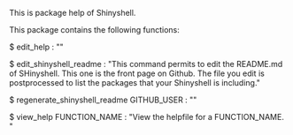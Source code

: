 This is package help of Shinyshell.

This package contains the following functions:

$ edit_help  : ""

$ edit_shinyshell_readme  : "This command permits to edit the README.md of SHinyshell. This one is the front page on Github. The file you edit is postprocessed to list the packages that your Shinyshell is including."

$ regenerate_shinyshell_readme GITHUB_USER : ""

$ view_help FUNCTION_NAME : "View the helpfile for a FUNCTION_NAME. "

